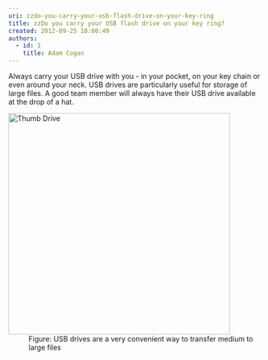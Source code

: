 ```yaml
---
uri: zzdo-you-carry-your-usb-flash-drive-on-your-key-ring
title: zzDo you carry your USB flash drive on your key ring?
created: 2012-09-25 18:00:49
authors:
  - id: 1
    title: Adam Cogan
---
```





<span class='intro'> <p>​​Always carry your USB drive with you - in your pocket, on your key chain or even around your neck. USB drives are particularly useful for storage of large files. A good team member will always have their USB drive available at the drop of a hat.​</p> </span>

<dl class="image"><dt><img alt="Thumb Drive" src="/PublishingImages/USB.jpg" style="width&#58;440px;" /></dt>
<dd>Figure&#58; USB drives are a very convenient way to transfer medium to large files</dd></dl>


